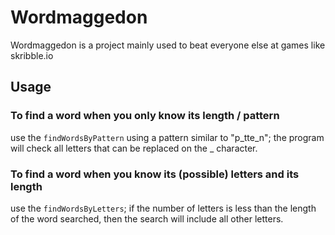 # Wordmaggedon

Wordmaggedon is a project mainly used to beat everyone else at games like skribble.io

## Usage

### To find a word when you only know its length / pattern

use the `findWordsByPattern` using a pattern similar to "p_tte_n"; the program will check all letters that can be replaced on the _ character.

### To find a word when you know its (possible) letters and its length

use the `findWordsByLetters`; if the number of letters is less than the length of the word searched, then the search will include all other letters.
